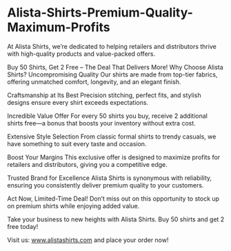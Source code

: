 # Alista-Shirts-Premium-Quality-Maximum-Profits
At Alista Shirts, we’re dedicated to helping retailers and distributors thrive with high-quality products and value-packed offers.

Buy 50 Shirts, Get 2 Free – The Deal That Delivers More!
Why Choose Alista Shirts?
Uncompromising Quality
Our shirts are made from top-tier fabrics, offering unmatched comfort, longevity, and an elegant finish.

Craftsmanship at Its Best
Precision stitching, perfect fits, and stylish designs ensure every shirt exceeds expectations.

Incredible Value Offer
For every 50 shirts you buy, receive 2 additional shirts free—a bonus that boosts your inventory without extra cost.

Extensive Style Selection
From classic formal shirts to trendy casuals, we have something to suit every taste and occasion.

Boost Your Margins
This exclusive offer is designed to maximize profits for retailers and distributors, giving you a competitive edge.

Trusted Brand for Excellence
Alista Shirts is synonymous with reliability, ensuring you consistently deliver premium quality to your customers.

Act Now, Limited-Time Deal!
Don’t miss out on this opportunity to stock up on premium shirts while enjoying added value.

Take your business to new heights with Alista Shirts. Buy 50 shirts and get 2 free today!

Visit us: www.alistashirts.com and place your order now!
